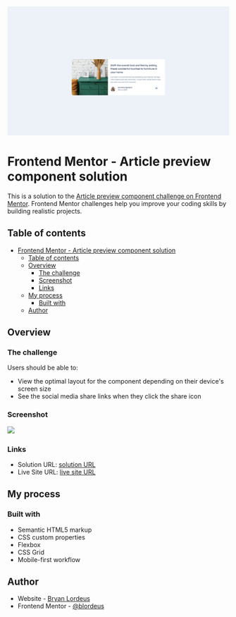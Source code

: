 ![FireShot Capture 060 - Frontend Mentor - Article preview component - 127.0.0.1.png](.media/img_8.png)

# Frontend Mentor - Article preview component solution

This is a solution to the [Article preview component challenge on Frontend Mentor](https://www.frontendmentor.io/challenges/article-preview-component-dYBN_pYFT). Frontend Mentor challenges help you improve your coding skills by building realistic projects.

## Table of contents

- [Frontend Mentor - Article preview component solution](#frontend-mentor---article-preview-component-solution)
  - [Table of contents](#table-of-contents)
  - [Overview](#overview)
    - [The challenge](#the-challenge)
    - [Screenshot](#screenshot)
    - [Links](#links)
  - [My process](#my-process)
    - [Built with](#built-with)
  - [Author](#author)

## Overview

### The challenge

Users should be able to:

* View the optimal layout for the component depending on their device's screen size
* See the social media share links when they click the share icon

### Screenshot

![](./images/)
<br>
### Links

* Solution URL: [solution URL](https://github.com/blordeus/article-preview-component)
* Live Site URL: [live site URL](https://blordeus.github.io/article-preview-component/)

## My process

### Built with

* Semantic HTML5 markup
* CSS custom properties
* Flexbox
* CSS Grid
* Mobile-first workflow

## Author

* Website - [Bryan Lordeus](https://www.your-site.com)
* Frontend Mentor - [@blordeus](https://www.frontendmentor.io/profile/blordeus)

